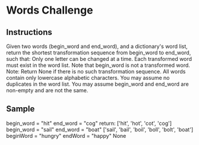 # Words Challenge

## Instructions

Given two words (begin_word and end_word), and a dictionary's word list, return the shortest transformation sequence from begin_word to end_word, such that:
Only one letter can be changed at a time.
Each transformed word must exist in the word list. Note that begin_word is not a transformed word.
Note:
Return None if there is no such transformation sequence.
All words contain only lowercase alphabetic characters.
You may assume no duplicates in the word list.
You may assume begin_word and end_word are non-empty and are not the same.

## Sample

begin_word = "hit"
end_word = "cog"
return: ['hit', 'hot', 'cot', 'cog']
begin_word = "sail"
end_word = "boat"
['sail', 'bail', 'boil', 'boll', 'bolt', 'boat']
beginWord = "hungry"
endWord = "happy"
None
